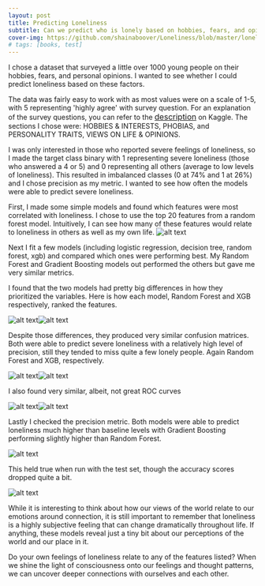 ```yaml
---
layout: post
title: Predicting Loneliness
subtitle: Can we predict who is lonely based on hobbies, fears, and opinions?
cover-img: https://github.com/shainaboover/Loneliness/blob/master/lonely_3.jpg?raw=true
# tags: [books, test]
---
```


I chose a dataset that surveyed a little over 1000 young people on their hobbies, fears, and personal opinions.
I wanted to see whether I could predict loneliness based on these factors. 

The data was fairly easy to work with as most values were on a scale of 1-5, with 5 representing 'highly agree' with survey question.
For an explanation of the survey questions, you can refer to the [<span style="font-size:12pt;">description</span>](https://www.kaggle.com/miroslavsabo/young-people-survey?select=columns.csv) on Kaggle. The sections I chose were: HOBBIES & INTERESTS, PHOBIAS, and PERSONALITY TRAITS, VIEWS ON LIFE & OPINIONS.

I was only interested in those who reported severe feelings of loneliness, so I made the target class binary with 1 representing severe loneliness (those who answered a 4 or 5) and 0 representing all others (average to low levels of loneliness). This resulted in imbalanced classes (0 at 74% and 1 at 26%) and I chose precision as my metric. I wanted to see how often the models were able to predict severe loneliness.

First, I made some simple models and found which features were most correlated with loneliness. I chose to use the top 20 features from a random forest model. Intuitively, I can see how many of these features would relate to loneliness in others as well as my own life.
![alt text](https://github.com/shainaboover/Loneliness/blob/master/feature_importances.png?raw=true)

Next I fit a few models (including logistic regression, decision tree, random forest, xgb) and compared which ones were performing best. My Random Forest and Gradient Boosting models out performed the others but gave me very similar metrics. 

I found that the two models had pretty big differences in how they prioritized the variables. Here is how each model, Random Forest and XGB respectively, ranked the features.

![alt text](https://github.com/shainaboover/Loneliness/blob/master/rf_permutation_importances.png?raw=true)![alt text](https://github.com/shainaboover/Loneliness/blob/master/xbg_permutation_importances.png?raw=true)

Despite those differences, they produced very similar confusion matrices. Both were able to predict severe loneliness with a relatively high level of precision, still they tended to miss quite a few lonely people. Again Random Forest and XGB, respectively. 

![alt text](https://github.com/shainaboover/Loneliness/blob/master/rf_confusion_matrix.png?raw=true)![alt text](https://github.com/shainaboover/Loneliness/blob/master/xgb_confusion_matrix.png?raw=true)

I also found very similar, albeit, not great ROC curves

![alt text](https://github.com/shainaboover/Loneliness/blob/master/rf_roc_curve.png?raw=true)![alt text](https://github.com/shainaboover/Loneliness/blob/master/xgb_roc_curve.png?raw=true)

Lastly I checked the precision metric. Both models were able to predict loneliness much higher than baseline levels with Gradient Boosting performing slightly higher than Random Forest.

![alt text](https://github.com/shainaboover/Loneliness/blob/master/metrics_validation.png?raw=true)

This held true when run with the test set, though the accuracy scores dropped quite a bit.

![alt text](https://github.com/shainaboover/Loneliness/blob/master/xgb_report.png?raw=true)


While it is interesting to think about how our views of the world relate to our emotions around connection, it is still important to remember that loneliness is a highly subjective feeling that can change dramatically throughout life. If anything, these models reveal just a tiny bit about our perceptions of the world and our place in it. 

Do your own feelings of loneliness relate to any of the features listed? When we shine the light of consciousness onto our feelings and thought patterns, we can uncover deeper connections with ourselves and each other.
